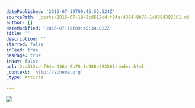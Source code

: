```yaml
---
datePublished: '2016-07-19T09:45:52.524Z'
sourcePath: _posts/2016-07-19-2cd612cd-f94a-4364-9b78-1c9884392561.md
author: []
dateModified: '2016-07-19T09:45:34.022Z'
title: ''
description: ''
starred: false
inFeed: true
hasPage: true
inNav: false
url: 2cd612cd-f94a-4364-9b78-1c9884392561/index.html
_context: 'http://schema.org'
_type: Article

---
```

![](https://imgflo.herokuapp.com/graph/vahj1ThiexotieMo/6a61c2e23ab9cceef05d2f62312ef38e/croprotate.png?cropheight=1432&cropwidth=2994&degrees=0&input=https%3A%2F%2Fthe-grid-user-content.s3-us-west-2.amazonaws.com%2F94682594-027e-48a1-b903-ae0a883f4b66.png&x=2&y=0)